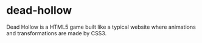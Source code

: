 dead-hollow
===========

Dead Hollow is a HTML5 game built like a typical website where animations and transformations are made by CSS3.
